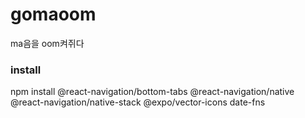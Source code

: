 # gomaoom
ma음을 oom켜쥐다

### install
npm install @react-navigation/bottom-tabs @react-navigation/native @react-navigation/native-stack @expo/vector-icons date-fns
